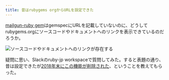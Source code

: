 ```yaml
---
title: 昔はrubygems orgからURLを設定できた
---
```

[mailgun-ruby gem](https://rubygems.org/gems/mailgun-ruby)はgemspecにURLを記載していないのに、どうしてrubygems.orgにソースコードやドキュメントへのリンクを表示できているのだろうか。

![](https://lh6.googleusercontent.com/6hW-gHZYQFAe8T6xoISGl_B_JrbtTkAR_kjbgqzXSkqDQ3ZLmOEfFqssfrqRHULXrGVTcUd846toqa-rY2MLgVVMZBqO4MybSVPAYGxvkABTg8JGfMevQapgtlBQVbsyR17RHkU8Ec6rq1E_FW7cpOfTd2sl7rI7oFeq5SezoJjKO8tqKGkKFklK "ソースコードやドキュメントへのリンクが存在する")

疑問に思い、Slackのruby-jp workspaceで質問してみた。すると表題の通り、昔は設定できたが[2018年末にこの機能が削除された](https://github.com/rubygems/rubygems.org/pull/1815)、ということを教えてもらった。
